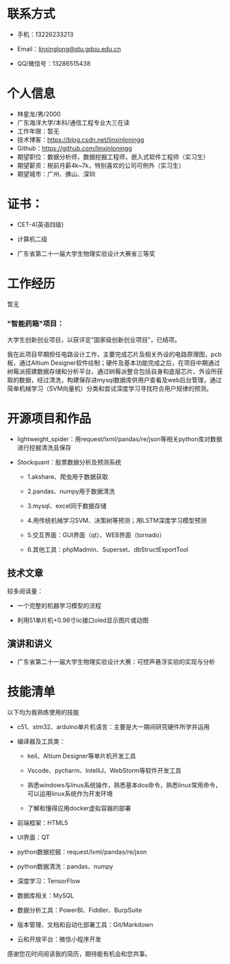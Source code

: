 # 联系方式

-   手机：13226233213

-   Email：linxinglong@stu.gdou.edu.cn

-   QQ/微信号：13286515438

# 个人信息

-   林星龙/男/2000
-   广东海洋大学/本科/通信工程专业大三在读
-   工作年限：暂无
-   技术博客：https://blog.csdn.net/linxinloningg
-   Github：https://github.com/linxinloningg
-   期望职位：数据分析师，数据挖掘工程师，嵌入式软件工程师（实习生）
-   期望薪资：税前月薪4k\~7k，特别喜欢的公司可例外（实习生）
-   期望城市：广州、佛山、深圳

# 证书：

-   CET-4(英语四级)

-   计算机二级

-   广东省第二十一届大学生物理实验设计大赛省三等奖

# 工作经历

暂无

### "智能药箱"项目： 

大学生创新创业项目，以获评定\"国家级创新创业项目\"，已结项。

我在此项目早期担任电路设计工作，主要完成芯片及相关外设的电路原理图，pcb板，通过Altium Designer软件绘制；硬件及基本功能完成之后，在项目中期通过树莓派搭建数据存储和分析平台，通过树莓派整合包括自身和底层芯片、外设所获取的数据，经过清洗，构建保存进mysql数据库供用户查看及web后台管理，通过简单机械学习（SVM向量机）分类和尝试深度学习寻找符合用户规律的预测。

# 开源项目和作品

-   lightweight_spider：用request/lxml/pandas/re/json等相关python库对数据进行挖掘清洗且保存

-   Stockquant：股票数据分析及预测系统

    -   1.akshare、爬虫用于数据获取

    -   2.pandas、numpy用于数据清洗

    -   3.mysql、excel同于数据存储

    -   4.用传统机械学习SVM、决策树等预测；用LSTM深度学习模型预测

    -   5.交互界面：GUI界面（qt）、WEB界面（tornado）

    -   6.其他工具：phpMadmin、Superset、dbStructExportTool

## 技术文章

较多阅读量：

-   一个完整的机器学习模型的流程

-   利用51单片机+0.96寸iic接口oled显示图片或动图

## 演讲和讲义

-   广东省第二十一届大学生物理实验设计大赛：可控声悬浮实验的实现与分析

# 技能清单

以下均为我熟练使用的技能

-   c51、stm32、arduino单片机语言：主要是大一期间研究硬件所学并运用

-   编译器及工具类：

    -   keil、Altium Designer等单片机开发工具

    -   Vscode、pycharm、IntelliJ、WebStorm等软件开发工具

    -   熟悉windows与linus系统操作，熟悉基本dos命令，熟悉linux常用命令，可以运用linux系统作为开发环境

    -   了解和懂得应用docker虚拟容器的部署

-   前端框架：HTML5

-   UI界面：QT

-   python数据挖掘：request/lxml/pandas/re/json

-   python数据清洗：pandas、numpy

-   深度学习：TensorFlow

-   数据库相关：MySQL

-   数据分析工具：PowerBI、Fiddler、BurpSuite

-   版本管理、文档和自动化部署工具：Git/Markdown

-   云和开放平台：微信小程序开发

感谢您花时间阅读我的简历，期待能有机会和您共事。
